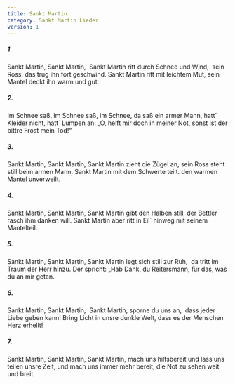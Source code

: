 ```yaml
---
title: Sankt Martin
category: Sankt Martin Lieder
version: 1
---
```


##### 1.

Sankt Martin, Sankt Martin, 
Sankt Martin ritt durch Schnee und Wind, 
sein Ross, das trug ihn fort geschwind.
Sankt Martin ritt mit leichtem Mut,
sein Mantel deckt ihn warm und gut.

##### 2.
Im Schnee saß, im Schnee saß,
im Schnee, da saß ein armer Mann,
hatt´ Kleider nicht, hatt´ Lumpen an:
„O, helft mir doch in meiner Not,
sonst ist der bittre Frost mein Tod!“

##### 3.

Sankt Martin, Sankt Martin,
Sankt Martin zieht die Zügel an,
sein Ross steht still beim armen Mann,
Sankt Martin mit dem Schwerte teilt.
den warmen Mantel unverweilt.

##### 4.

Sankt Martin, Sankt Martin,
Sankt Martin gibt den Halben still,
der Bettler rasch ihm danken will.
Sankt Martin aber ritt in Eil´
hinweg mit seinem Mantelteil.

##### 5.

Sankt Martin, Sankt Martin,
Sankt Martin legt sich still zur Ruh, 
da tritt im Traum der Herr hinzu.
Der spricht: „Hab Dank, du Reitersmann,
für das, was du an mir getan.

##### 6.

Sankt Martin, Sankt Martin, 
Sankt Martin, sporne du uns an, 
dass jeder Liebe geben kann!
Bring Licht in unsre dunkle Welt,
dass es der Menschen Herz erhellt!

##### 7.

Sankt Martin, Sankt Martin,
Sankt Martin, mach uns hilfsbereit
und lass uns teilen unsre Zeit,
und mach uns immer mehr bereit,
die Not zu sehen weit und breit.